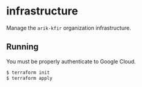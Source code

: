 # infrastructure

Manage the `arik-kfir` organization infrastructure.

## Running

You must be properly authenticate to Google Cloud.

```bash
$ terraform init
$ terraform apply
```

